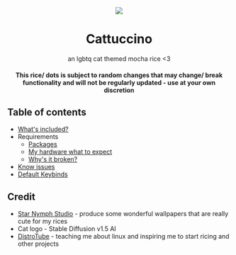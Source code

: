 <p align="center">
	<img align="center" src="https://i.ibb.co/jb4Nd9c/168148681157743874.png">	</img>
</p>
<h1 align="center">Cattuccino</h1>
<p align="center">an lgbtq cat themed mocha rice <3</p>
<h4 align="center">This rice/ dots is subject to random changes that may change/ break functionality and will not be regularly updated - use at your own discretion </h4>

## Table of contents

 + [What's included?](included)
 + Requirements
     - [Packages](packages)
     - [My hardware what to expect](hw)
     - [Why's it broken?](disclaimer)
 + [Know issues](issues)
 + [Default Keybinds](keybinds)
 <h2> Credit</h2>

 - [Star Nymph Studio](https://ko-fi.com/seren:fae/) - produce some wonderful wallpapers that are really cute for my rices
 - Cat logo - Stable Diffusion v1.5 AI
 - [DistroTube](https://www.youtube.com/@DistroTube) - teaching me about linux and inspiring me to start ricing and other projects

